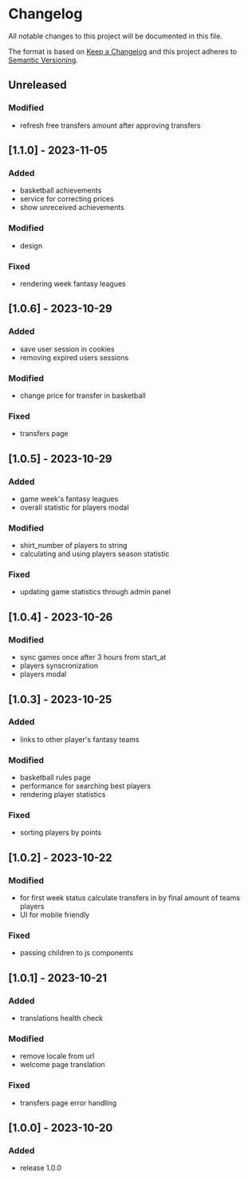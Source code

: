 # Changelog
All notable changes to this project will be documented in this file.

The format is based on [Keep a Changelog](http://keepachangelog.com/en/1.0.0/)
and this project adheres to [Semantic Versioning](http://semver.org/spec/v2.0.0.html).

## Unreleased
### Modified
- refresh free transfers amount after approving transfers

## [1.1.0] - 2023-11-05
### Added
- basketball achievements
- service for correcting prices
- show unreceived achievements

### Modified
- design

### Fixed
- rendering week fantasy leagues

## [1.0.6] - 2023-10-29
### Added
- save user session in cookies
- removing expired users sessions

### Modified
- change price for transfer in basketball

### Fixed
- transfers page

## [1.0.5] - 2023-10-29
### Added
- game week's fantasy leagues
- overall statistic for players modal

### Modified
- shirt_number of players to string
- calculating and using players season statistic

### Fixed
- updating game statistics through admin panel

## [1.0.4] - 2023-10-26
### Modified
- sync games once after 3 hours from start_at
- players synscronization
- players modal

## [1.0.3] - 2023-10-25
### Added
- links to other player's fantasy teams

### Modified
- basketball rules page
- performance for searching best players
- rendering player statistics

### Fixed
- sorting players by points

## [1.0.2] - 2023-10-22
### Modified
- for first week status calculate transfers in by final amount of teams players
- UI for mobile friendly

### Fixed
- passing children to js components

## [1.0.1] - 2023-10-21
### Added
- translations health check

### Modified
- remove locale from url
- welcome page translation

### Fixed
- transfers page error handling

## [1.0.0] - 2023-10-20
### Added
- release 1.0.0
